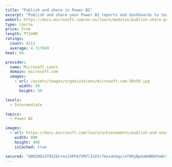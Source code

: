 ```yaml
---
title: "Publish and share in Power BI"
excerpt: "Publish and share your Power BI reports and dashboards to teammates in your organization or to everyone on the web."
webUrl: https://docs.microsoft.com/en-us/learn/modules/publish-share-power-bi/
type: course
price: Free
length: PT1H4M
ratings:
  count: 4212
  average: 4.717949
heat: 56

provider:
  name: Microsoft Learn
  domain: microsoft.com
  images:
    - url: /assets/images/organizations/microsoft.com-50x50.jpg
      width: 50
      height: 50

levels:
  - Intermediate

topics:
  - Power BI

images:
  - url: https://docs.microsoft.com/learn/achievements/publish-and-share-with-power-bi-desktop-social.png
    width: 800
    height: 400
    isCached: true

secured: "b8RZ0Ds5T9S2EC+nulXPFA7VM7lInV5/7mni4nGqz/oT9RyNpXaW4BDUYw0r3bmC2Ud8BzYSB668VYLlUW+Mpn2nHzuG7M5G2D/tmPcIR/JrJDRNzGMSoXBdwhiMTsrcX628j/YefRSoN7pgYrlUzQJsUMJEH/G3fSSBJ3c3alnFVana1iR6hUu5/PxRAKYLzjOT4Ad4DmwdWqx4p3jm7kzWRL7cVZ1vkw6xPOdPzFeUIPO4vxZyCuP5Wn0L0YMarfGabvtAOiMqollCX6CHIygxlkgxeBSetqDlSZw4NxedMOgZyyqRuJoAtlLTv/v0wjPjQoiKmJz9vxYIvL0sFsOkD1H1oDxfxbBt/ACymhQnjxPNcp9s+18yQT+8uA/tzBRMwHOQ1XpvzvepRsWe+08sZ02XbPdYtf1T0vOENt4=;z6e7HDUByuK3NvAJ+vM/Bg=="
---
```


